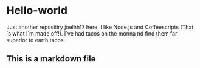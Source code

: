 # Hello-world
Just another repositiry
joelhh17 here, I like Node.js and Coffeescripts (That´s what I´m made off!).
I´ve had tacos on the monna nd find them far superior to earth tacos.
## This is a markdown file
